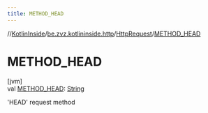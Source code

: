 ```yaml
---
title: METHOD_HEAD
---
```

//[KotlinInside](../../../index.html)/[be.zvz.kotlininside.http](../index.html)/[HttpRequest](index.html)/[METHOD_HEAD](-m-e-t-h-o-d_-h-e-a-d.html)



# METHOD_HEAD



[jvm]\
val [METHOD_HEAD](-m-e-t-h-o-d_-h-e-a-d.html): [String](https://docs.oracle.com/javase/7/docs/api/java/lang/String.html)



'HEAD' request method




